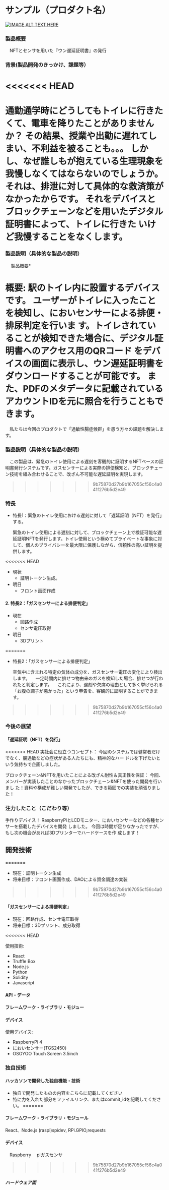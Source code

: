 # サンプル（プロダクト名）

[![IMAGE ALT TEXT HERE](https://jphacks.com/wp-content/uploads/2024/07/JPHACKS2024_ogp.jpg)](https://www.youtube.com/watch?v=DZXUkEj-CSI)

### 製品概要

　NFTとセンサを用いた『ウン遅延証明書』の発行


### 背景(製品開発のきっかけ、課題等）

<<<<<<< HEAD
====
通勤通学時にどうしてもトイレに行きたくて、電車を降りたことがありませんか？
その結果、授業や出勤に遅れてしまい、不利益を被ることも。。。
しかし、なぜ誰しもが抱えている生理現象を我慢しなくてはならないのでしょうか。
それは、排泄に対して具体的な救済策がなかったからです。
それをデバイスとブロックチェーンなどを用いたデジタル証明書によって、トイレに行きた
いけど我慢することをなくします。
====

### 製品説明（具体的な製品の説明）

　
製品概要*

概要: 
駅のトイレ内に設置するデバイスです。
ユーザーがトイレに入ったことを検知し、においセンサーによる排便・排尿判定を行いま
す。トイレされていることが検知できた場合に、デジタル証明書へのアクセス用のQRコード
をデバイスの画面に表示し、ウン遅延証明書をダウンロードすることが可能です。
また、PDFのメタデータに記載されているアカウントIDを元に照合を行うこともできます。
=======
　私たちは今回のプロダクトで「過敏性腸症候群」を患う方々の課題を解決します。


### 製品説明（具体的な製品の説明）

　この製品は、緊急のトイレ使用による遅刻を客観的に証明するNFTベースの証明書発行システムです。ガスセンサーによる実際の排便検知と、ブロックチェーン技術を組み合わせることで、改ざん不可能な遅延証明を実現します。
>>>>>>> 9b75870d27b9b167055cf56c4a041f276b5d2e49


### 特長
* 特長1：緊急のトイレ使用における遅刻に対して「遅延証明（NFT）を発行」する。

  緊急のトイレ使用による遅刻に対して、ブロックチェーン上で検証可能な遅延証明NFTを発行します。トイレ使用という極めてプライベートな事象に対して、個人のプライバシーを最大限に保護しながら、信頼性の高い証明を提供します。

<<<<<<< HEAD
- 現状
    - 証明トークン生成。
- 明日
    - フロント画面作成

#### 2. 特長2：「ガスセンサーによる排便判定」

- 現在
    - 回路作成
    - センサ電圧取得
- 明日
    - 3Dプリント
    
=======
* 特長2：「ガスセンサーによる排便判定」

  空気中に含まれる特定の気体の成分を、ガスセンサー電圧の変化により検出します。
　一定時間内に排せつ物由来のガスを検知した場合、排せつが行われたと判定します。
　これにより、遅刻や欠席の理由として多く挙げられる「お腹の調子が悪かった」という申告を、客観的に証明することができます。
>>>>>>> 9b75870d27b9b167055cf56c4a041f276b5d2e49


### 今後の展望
#### 「遅延証明（NFT）を発行」

<<<<<<< HEAD
実社会に役立つコンセプト：
今回のシステムでは健常者だけでなく、腸過敏などの症状がある人たちにも、精神的なハー
ドルを下げたいという気持ちで企画しました。

ブロックチェーン&NFTを用いたことによる改ざん耐性＆真正性を保証：
今回、メンバーが実装したことのなかったブロックチェーン&NFTを使った開発を行いまし
た！資料や構成が難しい開発でしたが、できる範囲での実装を頑張りました！


### 注力したこと（こだわり等）

手作りデバイス！
RaspberryPiとLCDモニター、においセンサーなどの各種センサーを搭載したデバイスを開発
しました。
今回は時間が足りなかったですが、もし次の機会があれば3Dプリンターでハードケースを作
成します！


## 開発技術
=======
- 現在：証明トークン生成
- 将来目標：フロント画面作成、DAOによる資金調達の実装

>>>>>>> 9b75870d27b9b167055cf56c4a041f276b5d2e49

#### 「ガスセンサーによる排便判定」

- 現在：回路作成、センサ電圧取得
- 将来目標：3Dプリント、成分取得

<<<<<<< HEAD

使用技術:
* React
* Truffle Box
* Node.js
* Python
* Solidity
* Javascript


#### API・データ


#### フレームワーク・ライブラリ・モジュー


#### デバイス
使用デバイス:
* RaspberryPi 4
* においセンサー(TGS2450)
* OSOYOO Touch Screen 3.5inch

### 独自技術

#### ハッカソンで開発した独自機能・技術

* 独自で開発したものの内容をこちらに記載してください
* 特に力を入れた部分をファイルリンク、またはcommit_idを記載してください。
=======

#### フレームワーク・ライブラリ・モジュール
React、Node.js
(raspi)spidev, RPi.GPIO,requests

#### デバイス
　Raspberry
　piガスセンサ

>>>>>>> 9b75870d27b9b167055cf56c4a041f276b5d2e49

##### ハードウェア面

